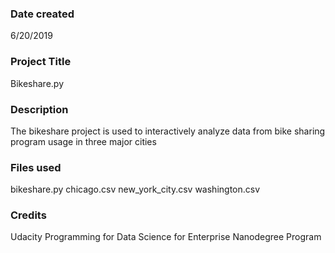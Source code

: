 ### Date created
6/20/2019

### Project Title
Bikeshare.py

### Description
The bikeshare project is used to interactively analyze data from bike sharing program usage in three major cities

### Files used
bikeshare.py
chicago.csv
new_york_city.csv
washington.csv

### Credits
Udacity Programming for Data Science for Enterprise Nanodegree Program 
